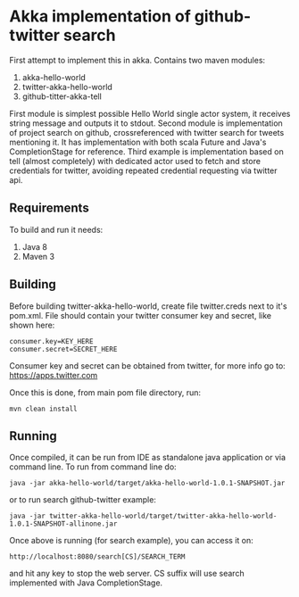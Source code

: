 # Akka implementation of github-twitter search

First attempt to implement this in akka. Contains two maven modules:

1. akka-hello-world
2. twitter-akka-hello-world
3. github-titter-akka-tell

First module is simplest possible Hello World single actor system, it receives string message and outputs it to stdout.
Second module is implementation of project search on github, crossreferenced with twitter search for tweets mentioning it. 
It has implementation with both scala Future and Java's CompletionStage for reference. Third example is implementation based on tell (almost completely) with dedicated actor used to fetch and store credentials for twitter, avoiding repeated credential requesting via twitter api.

## Requirements

To build and run it needs:
1. Java 8
2. Maven 3 

## Building

Before building twitter-akka-hello-world, create file twitter.creds next to it's pom.xml. File should contain your twitter consumer key and secret, like shown here:
```
consumer.key=KEY_HERE
consumer.secret=SECRET_HERE
```
Consumer key and secret can be obtained from twitter, for more info go to: https://apps.twitter.com

Once this is done, from main pom file directory, run:

```
mvn clean install
```

## Running

Once compiled, it can be run from IDE as standalone java application or via command line. To run from command line do:

```
java -jar akka-hello-world/target/akka-hello-world-1.0.1-SNAPSHOT.jar
```

or to run search github-twitter example:

```
java -jar twitter-akka-hello-world/target/twitter-akka-hello-world-1.0.1-SNAPSHOT-allinone.jar
```
Once above is running (for search example), you can access it on:
```
http://localhost:8080/search[CS]/SEARCH_TERM 
```
and hit any key to stop the web server. CS suffix will use search implemented with Java CompletionStage.
